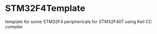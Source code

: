 STM32F4Template
===============

template for some STM32F4 periphericals for STM32F407 using Keil CC compiler
